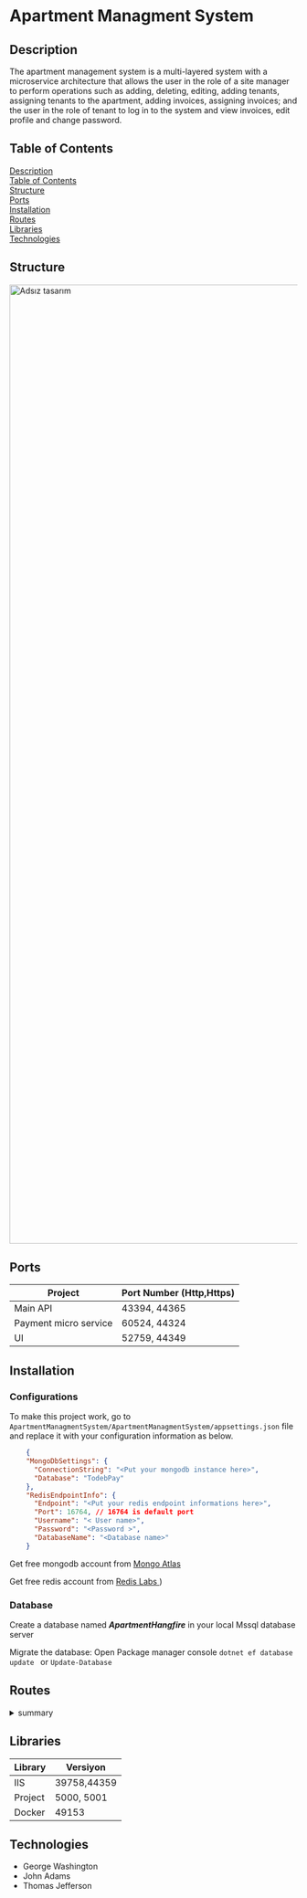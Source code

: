 
# Apartment Managment System
## Description
The apartment management system is a multi-layered system with a microservice architecture that allows the user in the role of a site manager to perform operations such as adding, deleting, editing, adding tenants, assigning tenants to the apartment, adding invoices, assigning invoices; and the user in the role of tenant to log in to the system and view invoices, edit profile and change password.

## Table of Contents  
[Description](#description)  
[Table of Contents](#table_of_contents)  
[Structure](#structure)  
[Ports](#ports)  
[Installation](#installation)  
[Routes](#routes)  
[Libraries](#libraries)  
[Technologies](#technologies)  

<a name="description"/>
<a name="table_of_contents"/>
<a name="structure"/>
<a name="ports"/>
<a name="installation"/>
<a name="routes"/>
<a name="libraries"/>
<a name="technologies"/>


## Structure
<img width="1680" alt="Adsız tasarım" src="https://user-images.githubusercontent.com/42337444/183386752-f68c7734-efd1-485c-a601-77d0469cb076.png">

## Ports
  Project  | Port Number (Http,Https)
  ---------  | -----------
   Main API | 43394, 44365
   Payment micro service |60524, 44324
   UI| 52759, 44349
   
## Installation
  ### Configurations
   
   To make this project work, go to `ApartmentManagmentSystem/ApartmentManagmentSystem/appsettings.json` file and replace it with your configuration information as below.
   
```json
    {
    "MongoDbSettings": {
      "ConnectionString": "<Put your mongodb instance here>",
      "Database": "TodebPay"
    },
    "RedisEndpointInfo": {
      "Endpoint": "<Put your redis endpoint informations here>",
      "Port": 16764, // 16764 is default port
      "Username": "< User name>",
      "Password": "<Password >",
      "DatabaseName": "<Database name>"
    }
```
Get free mongodb account from [Mongo Atlas ](https://www.mongodb.com/cloud/atlas/lp/try4?utm_source=google&utm_campaign=search_gs_pl_evergreen_atlas_core_prosp-brand_gic-null_emea-tr_ps-all_desktop_eng_lead&utm_term=mongodb%20atlas&utm_medium=cpc_paid_search&utm_ad=e&utm_ad_campaign_id=12212624572&adgroup=115749712023&gclid=Cj0KCQjwyt-ZBhCNARIsAKH11755BhHUAguv-dd6o3hmosGD0igKkJyXBY8HXXj-S1PJgLvMpwGHzX4aAvRJEALw_wcB)

Get free redis account from [Redis Labs ](https://redis.com/try-free/))
 
 ### Database
  Create a database named ***ApartmentHangfire*** in your local Mssql database server
  
  Migrate the database:
   Open Package manager console ```dotnet ef database update ``` or ```Update-Database```
  
  
## Routes

<details>
  <summary>
    summary
  </summary>
  {
  "openapi": "3.0.1",
  "info": {
    "title": "ApartmentManagmentSystem",
    "version": "v1"
  },
  "paths": {
    "/api/Auth/ManagerRegister": {
      "post": {
        "tags": [
          "Auth"
        ],
        "requestBody": {
          "content": {
            "application/json": {
              "schema": {
                "$ref": "#/components/schemas/ManagerForRegister"
              }
            },
            "text/json": {
              "schema": {
                "$ref": "#/components/schemas/ManagerForRegister"
              }
            },
            "application/*+json": {
              "schema": {
                "$ref": "#/components/schemas/ManagerForRegister"
              }
            }
          }
        },
        "responses": {
          "200": {
            "description": "Success"
          }
        }
      }
    },
    "/api/Auth/ChangePassword": {
      "post": {
        "tags": [
          "Auth"
        ],
        "parameters": [
          {
            "name": "password",
            "in": "query",
            "schema": {
              "type": "string",
              "nullable": true
            }
          }
        ],
        "responses": {
          "200": {
            "description": "Success"
          }
        }
      }
    },
    "/api/Auth/Login": {
      "post": {
        "tags": [
          "Auth"
        ],
        "requestBody": {
          "content": {
            "application/json": {
              "schema": {
                "$ref": "#/components/schemas/UserForLogin"
              }
            },
            "text/json": {
              "schema": {
                "$ref": "#/components/schemas/UserForLogin"
              }
            },
            "application/*+json": {
              "schema": {
                "$ref": "#/components/schemas/UserForLogin"
              }
            }
          }
        },
        "responses": {
          "200": {
            "description": "Success"
          }
        }
      }
    },
    "/api/Bill/GetAllWithDetails": {
      "get": {
        "tags": [
          "Bill"
        ],
        "responses": {
          "200": {
            "description": "Success"
          }
        }
      }
    },
    "/api/Bill/GetTenantBills/{id}": {
      "get": {
        "tags": [
          "Bill"
        ],
        "parameters": [
          {
            "name": "id",
            "in": "path",
            "required": true,
            "schema": {
              "type": "integer",
              "format": "int32"
            }
          }
        ],
        "responses": {
          "200": {
            "description": "Success"
          }
        }
      }
    },
    "/api/Bill/{id}": {
      "get": {
        "tags": [
          "Bill"
        ],
        "parameters": [
          {
            "name": "id",
            "in": "path",
            "required": true,
            "schema": {
              "type": "integer",
              "format": "int32"
            }
          }
        ],
        "responses": {
          "200": {
            "description": "Success"
          }
        }
      },
      "delete": {
        "tags": [
          "Bill"
        ],
        "parameters": [
          {
            "name": "id",
            "in": "path",
            "required": true,
            "schema": {
              "type": "integer",
              "format": "int32"
            }
          }
        ],
        "responses": {
          "200": {
            "description": "Success"
          }
        }
      },
      "put": {
        "tags": [
          "Bill"
        ],
        "parameters": [
          {
            "name": "id",
            "in": "path",
            "required": true,
            "schema": {
              "type": "integer",
              "format": "int32"
            }
          }
        ],
        "requestBody": {
          "content": {
            "application/json": {
              "schema": {
                "$ref": "#/components/schemas/Bill"
              }
            },
            "text/json": {
              "schema": {
                "$ref": "#/components/schemas/Bill"
              }
            },
            "application/*+json": {
              "schema": {
                "$ref": "#/components/schemas/Bill"
              }
            }
          }
        },
        "responses": {
          "200": {
            "description": "Success"
          }
        }
      }
    },
    "/api/Bill": {
      "post": {
        "tags": [
          "Bill"
        ],
        "requestBody": {
          "content": {
            "application/json": {
              "schema": {
                "$ref": "#/components/schemas/BillCreateDto"
              }
            },
            "text/json": {
              "schema": {
                "$ref": "#/components/schemas/BillCreateDto"
              }
            },
            "application/*+json": {
              "schema": {
                "$ref": "#/components/schemas/BillCreateDto"
              }
            }
          }
        },
        "responses": {
          "200": {
            "description": "Success"
          }
        }
      }
    },
    "/api/BillType": {
      "get": {
        "tags": [
          "BillType"
        ],
        "responses": {
          "200": {
            "description": "Success"
          }
        }
      },
      "post": {
        "tags": [
          "BillType"
        ],
        "requestBody": {
          "content": {
            "application/json": {
              "schema": {
                "$ref": "#/components/schemas/BillType"
              }
            },
            "text/json": {
              "schema": {
                "$ref": "#/components/schemas/BillType"
              }
            },
            "application/*+json": {
              "schema": {
                "$ref": "#/components/schemas/BillType"
              }
            }
          }
        },
        "responses": {
          "200": {
            "description": "Success"
          }
        }
      },
      "put": {
        "tags": [
          "BillType"
        ],
        "parameters": [
          {
            "name": "id",
            "in": "query",
            "schema": {
              "type": "integer",
              "format": "int32"
            }
          }
        ],
        "requestBody": {
          "content": {
            "application/json": {
              "schema": {
                "$ref": "#/components/schemas/BillType"
              }
            },
            "text/json": {
              "schema": {
                "$ref": "#/components/schemas/BillType"
              }
            },
            "application/*+json": {
              "schema": {
                "$ref": "#/components/schemas/BillType"
              }
            }
          }
        },
        "responses": {
          "200": {
            "description": "Success"
          }
        }
      }
    },
    "/api/Flat/GetAll": {
      "get": {
        "tags": [
          "Flat"
        ],
        "responses": {
          "200": {
            "description": "Success"
          }
        }
      }
    },
    "/api/Flat/GetAllWithDetails": {
      "get": {
        "tags": [
          "Flat"
        ],
        "responses": {
          "200": {
            "description": "Success"
          }
        }
      }
    },
    "/api/Flat/GetWithDetails/{id}": {
      "get": {
        "tags": [
          "Flat"
        ],
        "parameters": [
          {
            "name": "id",
            "in": "path",
            "required": true,
            "schema": {
              "type": "integer",
              "format": "int32"
            }
          }
        ],
        "responses": {
          "200": {
            "description": "Success"
          }
        }
      }
    },
    "/api/Flat/{id}": {
      "get": {
        "tags": [
          "Flat"
        ],
        "parameters": [
          {
            "name": "id",
            "in": "path",
            "required": true,
            "schema": {
              "type": "integer",
              "format": "int32"
            }
          }
        ],
        "responses": {
          "200": {
            "description": "Success"
          }
        }
      },
      "delete": {
        "tags": [
          "Flat"
        ],
        "parameters": [
          {
            "name": "id",
            "in": "path",
            "required": true,
            "schema": {
              "type": "integer",
              "format": "int32"
            }
          }
        ],
        "responses": {
          "200": {
            "description": "Success"
          }
        }
      },
      "put": {
        "tags": [
          "Flat"
        ],
        "parameters": [
          {
            "name": "id",
            "in": "path",
            "required": true,
            "schema": {
              "type": "integer",
              "format": "int32"
            }
          }
        ],
        "requestBody": {
          "content": {
            "application/json": {
              "schema": {
                "$ref": "#/components/schemas/FlatModelDto"
              }
            },
            "text/json": {
              "schema": {
                "$ref": "#/components/schemas/FlatModelDto"
              }
            },
            "application/*+json": {
              "schema": {
                "$ref": "#/components/schemas/FlatModelDto"
              }
            }
          }
        },
        "responses": {
          "200": {
            "description": "Success"
          }
        }
      }
    },
    "/api/Flat": {
      "post": {
        "tags": [
          "Flat"
        ],
        "requestBody": {
          "content": {
            "application/json": {
              "schema": {
                "$ref": "#/components/schemas/FlatCreateDto"
              }
            },
            "text/json": {
              "schema": {
                "$ref": "#/components/schemas/FlatCreateDto"
              }
            },
            "application/*+json": {
              "schema": {
                "$ref": "#/components/schemas/FlatCreateDto"
              }
            }
          }
        },
        "responses": {
          "200": {
            "description": "Success"
          }
        }
      }
    },
    "/api/FlatType": {
      "get": {
        "tags": [
          "FlatType"
        ],
        "responses": {
          "200": {
            "description": "Success"
          }
        }
      },
      "post": {
        "tags": [
          "FlatType"
        ],
        "requestBody": {
          "content": {
            "application/json": {
              "schema": {
                "$ref": "#/components/schemas/FlatType"
              }
            },
            "text/json": {
              "schema": {
                "$ref": "#/components/schemas/FlatType"
              }
            },
            "application/*+json": {
              "schema": {
                "$ref": "#/components/schemas/FlatType"
              }
            }
          }
        },
        "responses": {
          "200": {
            "description": "Success"
          }
        }
      },
      "put": {
        "tags": [
          "FlatType"
        ],
        "parameters": [
          {
            "name": "id",
            "in": "query",
            "schema": {
              "type": "integer",
              "format": "int32"
            }
          }
        ],
        "requestBody": {
          "content": {
            "application/json": {
              "schema": {
                "$ref": "#/components/schemas/FlatType"
              }
            },
            "text/json": {
              "schema": {
                "$ref": "#/components/schemas/FlatType"
              }
            },
            "application/*+json": {
              "schema": {
                "$ref": "#/components/schemas/FlatType"
              }
            }
          }
        },
        "responses": {
          "200": {
            "description": "Success"
          }
        }
      }
    },
    "/api/Messages/{id}": {
      "get": {
        "tags": [
          "Messages"
        ],
        "parameters": [
          {
            "name": "id",
            "in": "path",
            "required": true,
            "schema": {
              "type": "integer",
              "format": "int32"
            }
          }
        ],
        "responses": {
          "200": {
            "description": "Success"
          }
        }
      }
    },
    "/api/Messages/GetUserMessagesBetween": {
      "post": {
        "tags": [
          "Messages"
        ],
        "requestBody": {
          "content": {
            "application/json": {
              "schema": {
                "$ref": "#/components/schemas/GetUserMessagesBetween"
              }
            },
            "text/json": {
              "schema": {
                "$ref": "#/components/schemas/GetUserMessagesBetween"
              }
            },
            "application/*+json": {
              "schema": {
                "$ref": "#/components/schemas/GetUserMessagesBetween"
              }
            }
          }
        },
        "responses": {
          "200": {
            "description": "Success"
          }
        }
      }
    },
    "/api/Messages/Create": {
      "post": {
        "tags": [
          "Messages"
        ],
        "requestBody": {
          "content": {
            "application/json": {
              "schema": {
                "$ref": "#/components/schemas/MessageCreateDto"
              }
            },
            "text/json": {
              "schema": {
                "$ref": "#/components/schemas/MessageCreateDto"
              }
            },
            "application/*+json": {
              "schema": {
                "$ref": "#/components/schemas/MessageCreateDto"
              }
            }
          }
        },
        "responses": {
          "200": {
            "description": "Success"
          }
        }
      }
    },
    "/api/Messages": {
      "post": {
        "tags": [
          "Messages"
        ],
        "requestBody": {
          "content": {
            "application/json": {
              "schema": {
                "$ref": "#/components/schemas/MessageCreateDto"
              }
            },
            "text/json": {
              "schema": {
                "$ref": "#/components/schemas/MessageCreateDto"
              }
            },
            "application/*+json": {
              "schema": {
                "$ref": "#/components/schemas/MessageCreateDto"
              }
            }
          }
        },
        "responses": {
          "200": {
            "description": "Success"
          }
        }
      }
    },
    "/api/Payment": {
      "post": {
        "tags": [
          "Payment"
        ],
        "requestBody": {
          "content": {
            "application/json": {
              "schema": {
                "$ref": "#/components/schemas/PaymentCreateDto"
              }
            },
            "text/json": {
              "schema": {
                "$ref": "#/components/schemas/PaymentCreateDto"
              }
            },
            "application/*+json": {
              "schema": {
                "$ref": "#/components/schemas/PaymentCreateDto"
              }
            }
          }
        },
        "responses": {
          "200": {
            "description": "Success"
          }
        }
      }
    },
    "/api/Tenant": {
      "get": {
        "tags": [
          "Tenant"
        ],
        "responses": {
          "200": {
            "description": "Success"
          }
        }
      },
      "post": {
        "tags": [
          "Tenant"
        ],
        "requestBody": {
          "content": {
            "application/json": {
              "schema": {
                "$ref": "#/components/schemas/TenantForRegister"
              }
            },
            "text/json": {
              "schema": {
                "$ref": "#/components/schemas/TenantForRegister"
              }
            },
            "application/*+json": {
              "schema": {
                "$ref": "#/components/schemas/TenantForRegister"
              }
            }
          }
        },
        "responses": {
          "200": {
            "description": "Success"
          }
        }
      }
    },
    "/api/Tenant/{id}": {
      "get": {
        "tags": [
          "Tenant"
        ],
        "parameters": [
          {
            "name": "id",
            "in": "path",
            "required": true,
            "schema": {
              "type": "integer",
              "format": "int32"
            }
          }
        ],
        "responses": {
          "200": {
            "description": "Success"
          }
        }
      },
      "delete": {
        "tags": [
          "Tenant"
        ],
        "parameters": [
          {
            "name": "id",
            "in": "path",
            "required": true,
            "schema": {
              "type": "integer",
              "format": "int32"
            }
          }
        ],
        "responses": {
          "200": {
            "description": "Success"
          }
        }
      },
      "put": {
        "tags": [
          "Tenant"
        ],
        "parameters": [
          {
            "name": "id",
            "in": "path",
            "required": true,
            "schema": {
              "type": "integer",
              "format": "int32"
            }
          }
        ],
        "requestBody": {
          "content": {
            "application/json": {
              "schema": {
                "$ref": "#/components/schemas/TenantModelDto"
              }
            },
            "text/json": {
              "schema": {
                "$ref": "#/components/schemas/TenantModelDto"
              }
            },
            "application/*+json": {
              "schema": {
                "$ref": "#/components/schemas/TenantModelDto"
              }
            }
          }
        },
        "responses": {
          "200": {
            "description": "Success"
          }
        }
      }
    },
    "/api/Users": {
      "get": {
        "tags": [
          "Users"
        ],
        "responses": {
          "200": {
            "description": "Success"
          }
        }
      }
    }
  },
  "components": {
    "schemas": {
      "ManagerForRegister": {
        "type": "object",
        "properties": {
          "firstname": {
            "type": "string",
            "nullable": true
          },
          "lastname": {
            "type": "string",
            "nullable": true
          },
          "email": {
            "type": "string",
            "nullable": true
          },
          "username": {
            "type": "string",
            "nullable": true
          },
          "password": {
            "type": "string",
            "nullable": true
          }
        },
        "additionalProperties": false
      },
      "UserForLogin": {
        "type": "object",
        "properties": {
          "email": {
            "type": "string",
            "nullable": true
          },
          "password": {
            "type": "string",
            "nullable": true
          }
        },
        "additionalProperties": false
      },
      "Password": {
        "type": "object",
        "properties": {
          "id": {
            "type": "integer",
            "format": "int32"
          },
          "createdAt": {
            "type": "string",
            "format": "date-time"
          },
          "status": {
            "type": "boolean"
          },
          "passwordSalt": {
            "type": "string",
            "format": "byte",
            "nullable": true
          },
          "passwordHash": {
            "type": "string",
            "format": "byte",
            "nullable": true
          },
          "initialPassword": {
            "type": "string",
            "nullable": true
          }
        },
        "additionalProperties": false
      },
      "User": {
        "type": "object",
        "properties": {
          "id": {
            "type": "integer",
            "format": "int32"
          },
          "createdAt": {
            "type": "string",
            "format": "date-time"
          },
          "status": {
            "type": "boolean"
          },
          "passwordId": {
            "type": "integer",
            "format": "int32"
          },
          "firstname": {
            "type": "string",
            "nullable": true
          },
          "lastname": {
            "type": "string",
            "nullable": true
          },
          "email": {
            "type": "string",
            "nullable": true
          },
          "cardIdList": {
            "type": "string",
            "nullable": true
          },
          "active": {
            "type": "boolean"
          },
          "pasword": {
            "$ref": "#/components/schemas/Password"
          }
        },
        "additionalProperties": false
      },
      "FlatType": {
        "type": "object",
        "properties": {
          "id": {
            "type": "integer",
            "format": "int32"
          },
          "createdAt": {
            "type": "string",
            "format": "date-time"
          },
          "status": {
            "type": "boolean"
          },
          "type": {
            "type": "string",
            "nullable": true
          }
        },
        "additionalProperties": false
      },
      "Flat": {
        "type": "object",
        "properties": {
          "id": {
            "type": "integer",
            "format": "int32"
          },
          "createdAt": {
            "type": "string",
            "format": "date-time"
          },
          "status": {
            "type": "boolean"
          },
          "flatTypeId": {
            "type": "integer",
            "format": "int32"
          },
          "monthlyPrice": {
            "type": "number",
            "format": "double"
          },
          "block": {
            "type": "string",
            "nullable": true
          },
          "floor": {
            "type": "integer",
            "format": "int32"
          },
          "number": {
            "type": "integer",
            "format": "int32"
          },
          "isInUse": {
            "type": "boolean"
          },
          "flatType": {
            "$ref": "#/components/schemas/FlatType"
          }
        },
        "additionalProperties": false
      },
      "Tenant": {
        "type": "object",
        "properties": {
          "id": {
            "type": "integer",
            "format": "int32"
          },
          "createdAt": {
            "type": "string",
            "format": "date-time"
          },
          "status": {
            "type": "boolean"
          },
          "userId": {
            "type": "integer",
            "format": "int32"
          },
          "flatId": {
            "type": "integer",
            "format": "int32",
            "nullable": true
          },
          "identityNumber": {
            "type": "string",
            "nullable": true
          },
          "phone": {
            "type": "string",
            "nullable": true
          },
          "hasACar": {
            "type": "boolean"
          },
          "plate": {
            "type": "string",
            "nullable": true
          },
          "user": {
            "$ref": "#/components/schemas/User"
          },
          "flat": {
            "$ref": "#/components/schemas/Flat"
          },
          "bills": {
            "type": "array",
            "items": {
              "$ref": "#/components/schemas/Bill"
            },
            "nullable": true
          }
        },
        "additionalProperties": false
      },
      "BillType": {
        "type": "object",
        "properties": {
          "id": {
            "type": "integer",
            "format": "int32"
          },
          "createdAt": {
            "type": "string",
            "format": "date-time"
          },
          "status": {
            "type": "boolean"
          },
          "name": {
            "type": "string",
            "nullable": true
          }
        },
        "additionalProperties": false
      },
      "Bill": {
        "type": "object",
        "properties": {
          "id": {
            "type": "integer",
            "format": "int32"
          },
          "createdAt": {
            "type": "string",
            "format": "date-time"
          },
          "status": {
            "type": "boolean"
          },
          "tenantId": {
            "type": "integer",
            "format": "int32"
          },
          "billTypeId": {
            "type": "integer",
            "format": "int32"
          },
          "amount": {
            "type": "number",
            "format": "double"
          },
          "paid": {
            "type": "boolean"
          },
          "tenant": {
            "$ref": "#/components/schemas/Tenant"
          },
          "billType": {
            "$ref": "#/components/schemas/BillType"
          }
        },
        "additionalProperties": false
      },
      "BillCreateDto": {
        "type": "object",
        "properties": {
          "tenantId": {
            "type": "integer",
            "format": "int32"
          },
          "billTypeId": {
            "type": "integer",
            "format": "int32"
          },
          "amount": {
            "type": "number",
            "format": "double"
          }
        },
        "additionalProperties": false
      },
      "FlatModelDto": {
        "type": "object",
        "properties": {
          "id": {
            "type": "integer",
            "format": "int32"
          },
          "monthlyPrice": {
            "type": "number",
            "format": "double"
          },
          "block": {
            "type": "string",
            "nullable": true
          },
          "floor": {
            "type": "integer",
            "format": "int32"
          },
          "number": {
            "type": "integer",
            "format": "int32"
          },
          "isInUse": {
            "type": "boolean"
          },
          "tenantFirstname": {
            "type": "string",
            "nullable": true
          },
          "tenantLastname": {
            "type": "string",
            "nullable": true
          },
          "flatType": {
            "$ref": "#/components/schemas/FlatType"
          }
        },
        "additionalProperties": false
      },
      "FlatCreateDto": {
        "type": "object",
        "properties": {
          "flatTypeId": {
            "type": "integer",
            "format": "int32"
          },
          "monthlyPrice": {
            "type": "number",
            "format": "double"
          },
          "block": {
            "type": "string",
            "nullable": true
          },
          "floor": {
            "type": "integer",
            "format": "int32"
          },
          "number": {
            "type": "integer",
            "format": "int32"
          }
        },
        "additionalProperties": false
      },
      "GetUserMessagesBetween": {
        "type": "object",
        "properties": {
          "fromUserId": {
            "type": "integer",
            "format": "int32"
          },
          "toUserId": {
            "type": "integer",
            "format": "int32"
          }
        },
        "additionalProperties": false
      },
      "MessageCreateDto": {
        "type": "object",
        "properties": {
          "fromUserId": {
            "type": "integer",
            "format": "int32"
          },
          "toUserId": {
            "type": "integer",
            "format": "int32"
          },
          "messageText": {
            "type": "string",
            "nullable": true
          }
        },
        "additionalProperties": false
      },
      "PaymentCreateDto": {
        "type": "object",
        "properties": {
          "billId": {
            "type": "integer",
            "format": "int32"
          },
          "creditCardId": {
            "type": "integer",
            "format": "int32"
          },
          "amount": {
            "type": "integer",
            "format": "int32"
          }
        },
        "additionalProperties": false
      },
      "TenantForRegister": {
        "type": "object",
        "properties": {
          "flatId": {
            "type": "integer",
            "format": "int32"
          },
          "firstname": {
            "type": "string",
            "nullable": true
          },
          "lastname": {
            "type": "string",
            "nullable": true
          },
          "email": {
            "type": "string",
            "nullable": true
          },
          "username": {
            "type": "string",
            "nullable": true
          },
          "identityNumber": {
            "type": "string",
            "nullable": true
          },
          "phone": {
            "type": "string",
            "nullable": true
          },
          "hasACar": {
            "type": "boolean"
          },
          "plate": {
            "type": "string",
            "nullable": true
          }
        },
        "additionalProperties": false
      },
      "TenantModelDto": {
        "type": "object",
        "properties": {
          "id": {
            "type": "integer",
            "format": "int32"
          },
          "userId": {
            "type": "integer",
            "format": "int32"
          },
          "flatId": {
            "type": "integer",
            "format": "int32"
          },
          "firstname": {
            "type": "string",
            "nullable": true
          },
          "lastname": {
            "type": "string",
            "nullable": true
          },
          "email": {
            "type": "string",
            "nullable": true
          },
          "initialPassword": {
            "type": "string",
            "nullable": true
          },
          "identityNumber": {
            "type": "string",
            "nullable": true
          },
          "phone": {
            "type": "string",
            "nullable": true
          },
          "hasACar": {
            "type": "boolean"
          },
          "plate": {
            "type": "string",
            "nullable": true
          }
        },
        "additionalProperties": false
      }
    }
  }
}
</details>
  
## Libraries

  Library  | Versiyon
  ---------  | -----------
   IIS | 39758,44359
   Project |5000, 5001
   Docker| 49153
   
## Technologies

- George Washington
- John Adams
- Thomas Jefferson
